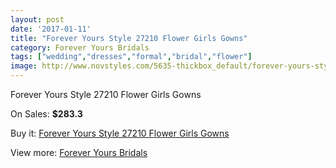 ```yaml
---
layout: post
date: '2017-01-11'
title: "Forever Yours Style 27210 Flower Girls Gowns"
category: Forever Yours Bridals
tags: ["wedding","dresses","formal","bridal","flower"]
image: http://www.novstyles.com/5635-thickbox_default/forever-yours-style-27210-flower-girls-gowns.jpg
---
```

Forever Yours Style 27210 Flower Girls Gowns

On Sales: **$283.3**
<a href="https://www.novstyles.com/en/forever-yours-bridals/3511-forever-yours-style-27210-flower-girls-gowns.html"><amp-img layout="responsive" width="600" height="600" src="//www.novstyles.com/5635-thickbox_default/forever-yours-style-27210-flower-girls-gowns.jpg" alt="Forever Yours Style 27210 Flower Girls Gowns 0" /></a>

Buy it: [Forever Yours Style 27210 Flower Girls Gowns](https://www.novstyles.com/en/forever-yours-bridals/3511-forever-yours-style-27210-flower-girls-gowns.html "Forever Yours Style 27210 Flower Girls Gowns")

View more: [Forever Yours Bridals](https://www.novstyles.com/en/20-forever-yours-bridals "Forever Yours Bridals")